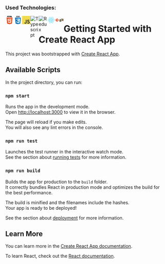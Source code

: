 ### Used Technologies:
[<img align="left" alt="HTML" width="26px" src="https://raw.githubusercontent.com/github/explore/80688e429a7d4ef2fca1e82350fe8e3517d3494d/topics/html/html.png" />](https://tr.wikipedia.org/wiki/HTML)

[<img align="left" alt="Css"  width="26px" src="https://raw.githubusercontent.com/github/explore/80688e429a7d4ef2fca1e82350fe8e3517d3494d/topics/css/css.png" />](https://tr.wikipedia.org/wiki/CSS)


[<img align="left" alt="JavaScript" width="26px" src="https://raw.githubusercontent.com/github/explore/80688e429a7d4ef2fca1e82350fe8e3517d3494d/topics/javascript/javascript.png" />](https://www.javascript.com/)

[<img align="left" alt="Typescript" width="26px" src="https://www.google.com/url?sa=i&url=https%3A%2F%2Ficon-icons.com%2Ficon%2Ffile-type-typescript%2F130108&psig=AOvVaw37gYXt43c21UkjlPdhpZLY&ust=1641863343439000&source=images&cd=vfe&ved=0CAsQjRxqFwoTCPjt6d7_pfUCFQAAAAAdAAAAABAD" />](https://www.typescriptlang.org/)

[<img align="left" alt="Redux" width="26px" src="https://www.google.com/imgres?imgurl=https%3A%2F%2Fdaqxzxzy8xq3u.cloudfront.net%2Fwp-content%2Fuploads%2F2019%2F04%2F21032431%2Fredux-cover-imgage-1024x768.jpg&imgrefurl=https%3A%2F%2Flinguinecode.com%2Fpost%2Funderstanding-redux-reducers&tbnid=M12TyBNUaKjaaM&vet=12ahUKEwie3ZbT_qX1AhU5x7sIHQaiC-EQMygPegUIARDJAQ..i&docid=7S6rcxk7ztGQtM&w=1024&h=768&q=redux&ved=2ahUKEwie3ZbT_qX1AhU5x7sIHQaiC-EQMygPegUIARDJAQ" />](https://redux.js.org/)

[<img align="left" alt="React" width="26px" src="https://raw.githubusercontent.com/github/explore/80688e429a7d4ef2fca1e82350fe8e3517d3494d/topics/react/react.png" />](https://tr.reactjs.org/)


[<img align="left" alt="git" width="26px" src="https://raw.githubusercontent.com/github/explore/80688e429a7d4ef2fca1e82350fe8e3517d3494d/topics/git/git.png" />](https://git-scm.com/)


# Getting Started with Create React App

This project was bootstrapped with [Create React App](https://github.com/facebook/create-react-app).

## Available Scripts

In the project directory, you can run:

### `npm start`

Runs the app in the development mode.\
Open [http://localhost:3000](http://localhost:3000) to view it in the browser.

The page will reload if you make edits.\
You will also see any lint errors in the console.

### `npm run test`

Launches the test runner in the interactive watch mode.\
See the section about [running tests](https://facebook.github.io/create-react-app/docs/running-tests) for more information.

### `npm run build`

Builds the app for production to the `build` folder.\
It correctly bundles React in production mode and optimizes the build for the best performance.

The build is minified and the filenames include the hashes.\
Your app is ready to be deployed!

See the section about [deployment](https://facebook.github.io/create-react-app/docs/deployment) for more information.


## Learn More

You can learn more in the [Create React App documentation](https://facebook.github.io/create-react-app/docs/getting-started).

To learn React, check out the [React documentation](https://reactjs.org/).
